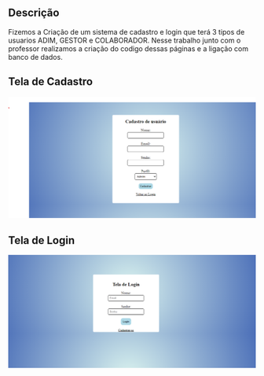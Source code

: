 ## Descrição 
 Fizemos a Criação de um sistema de cadastro e login que terá 3 tipos de usuarios ADIM, GESTOR e COLABORADOR. Nesse trabalho junto com o professor realizamos a criação do codigo dessas páginas e a ligação com banco de dados.


## Tela de Cadastro

![img](img/Captura%20de%20tela%202024-09-30%20080129cadastro.png)

## Tela de Login

![img](img/Captura%20de%20tela%202024-09-30%20080013login.png)
